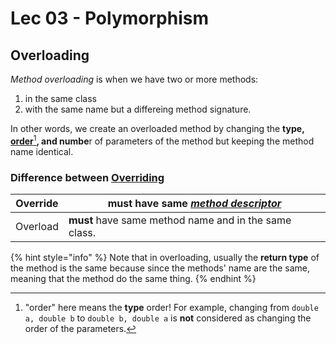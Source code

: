 # Lec  03 - Polymorphism

## Overloading

_Method overloading_ is when we have two or more methods:

1. in the same class
2. with the same name but a differeing method signature.

In other words, we create an overloaded method by changing the **type,** [**order**](#user-content-fn-1)[^1]**, and numbe**r of parameters of the method but keeping the method name identical.

### Difference between [Overriding](lec-02-class-instance-methods-inheritance/#overriding)

| Override | **must** have same [_method descriptor_](lec-02-class-instance-methods-inheritance/#method-signature-and-descriptor) |
| -------- | -------------------------------------------------------------------------------------------------------------------- |
| Overload | **must** have same method name and in the same class.                                                                |

{% hint style="info" %}
Note that in overloading, usually the **return type** of the method is the same because since the methods' name are the same, meaning that the method do the same thing.
{% endhint %}

[^1]: "order" here means the **type** order! For example, changing from `double a, double b` to `double b, double a` is **not** considered as changing the order of the parameters.
